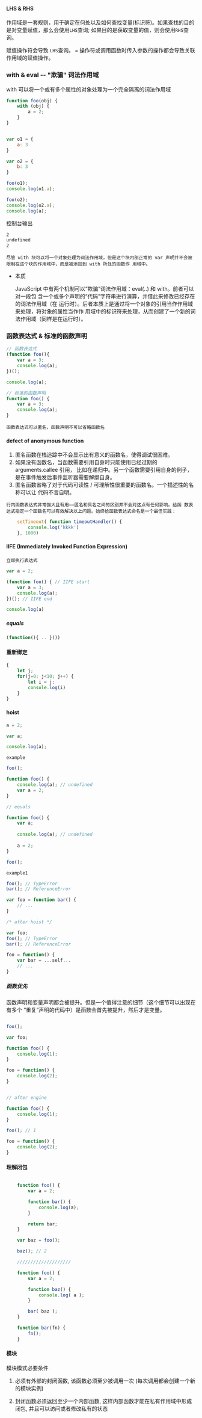 #### LHS & RHS

作用域是一套规则，用于确定在何处以及如何查找变量(标识符)。如果查找的目的是对变量赋值，那么会使用`LHS`查询; 如果目的是获取变量的值，则会使用`RHS`查询。



赋值操作符会导致 `LHS`查询。 `=`	操作符或调用函数时传入参数的操作都会导致关联作用域的赋值操作。



### with & eval -- "欺骗" 词法作用域

with 可以将一个或有多个属性的对象处理为一个完全隔离的词法作用域



```javascript
function foo(obj) {
    with (obj) {
        a = 2;
    }
}


var o1 = {
    a: 3
}

var o2 = {
    b: 3
}

foo(o1);
console.log(o1.a);

foo(o2);
console.log(o2.a);
console.log(a);
```



控制台输出

```bash
2
undefined
2  
```



`尽管 with 块可以将一个对象处理为词法作用域，但是这个块内部正常的 var 声明并不会被限制在这个块的作用域中，而是被添加到 with 所处的函数作 用域中。`



+ 本质

  JavaScript 中有两个机制可以“欺骗”词法作用域：eval(..) 和 with。前者可以对一段包 含一个或多个声明的“代码”字符串进行演算，并借此来修改已经存在的词法作用域（在 运行时）。后者本质上是通过将一个对象的引用当作作用域来处理，将对象的属性当作作 用域中的标识符来处理，从而创建了一个新的词法作用域（同样是在运行时）。







### 函数表达式 & 标准的函数声明

```javascript
// 函数表达式
(function foo(){
    var a = 3;
    console.log(a);
})();

console.log(a);

// 标准的函数声明
function foo() {
    var a = 3;
    console.log(a);
}
```

`函数表达式可以匿名，函数声明不可以省略函数名`

#### defect of anonymous function

1. 匿名函数在栈追踪中不会显示出有意义的函数名，使得调试很困难。
2. 如果没有函数名，当函数需要引用自身时只能使用已经过期的 arguments.callee 引用， 比如在递归中。另一个函数需要引用自身的例子，是在事件触发后事件监听器需要解绑自身。
3. 匿名函数省略了对于代码可读性 / 可理解性很重要的函数名。一个描述性的名称可以让 代码不言自明。

`行内函数表达式非常强大且有用——匿名和具名之间的区别并不会对这点有任何影响。给函 数表达式指定一个函数名可以有效解决以上问题。始终给函数表达式命名是一个最佳实践：`

```javascript
	setTimeout( function timeoutHandler() {
        console.log('kkkk')
    }, 1000)
```





#### IIFE (Immediately Invoked Function Expression)

`立即执行表达式`

```javascript
var a = 2;

(function foo() { // IIFE start
    var a = 3;
    console.log(a); 
})(); // IIFE end

console.log(a)
```

##### equals

```javascript
(function(){ .. }())
```







#### 重新绑定

```javascript
{
    let j;
    for(j=0; j<10; j++) {
        let i = j;
        console.log(i)
    }
}
```



#### hoist

```javascript
a = 2;

var a;

console.log(a);
```



`example`

```javascript
foo();

function foo() {
    console.log(a); // undefined
    var a = 2;
}

// equals

function foo() {
    var a;
    
    console.log(a); // undefined
    
    a = 2;
}

foo();

```





`example1`

```javascript
foo(); // TypeError
bar(); // ReferenceError

var foo = function bar() {
	// ...
}

/* after hoist */

var foo;
foo(); // TypeError
bar(); // ReferenceError

foo = function() {
    var bar = ...self...
    // ...
}
```



##### 函数优先

函数声明和变量声明都会被提升。但是一个值得注意的细节（这个细节可以出现在有多个 “重复”声明的代码中）是函数会首先被提升，然后才是变量。


```javascript

foo();

var foo;

function foo() {
    console.log(1);
}

foo = function() {
    console.log(2);
}


// after engine

function foo() {
    console.log(1);
}

foo(); // 1

foo = function() {
    console.log(2);
}
```



#### 理解闭包

```javascript

    function foo() {
        var a = 2;

        function bar() {
            console.log(a);
        }

        return bar;
    }

    var baz = foo();

    baz(); // 2

    ////////////////////

    function foo() {
        var a = 2;

        function baz() {
            console.log( a );
        }

        bar( baz );
    }

    function bar(fn) {
        fn();
    }
```



#### 模块

模块模式必要条件
1. 必须有外部的封闭函数, 该函数必须至少被调用一次 (每次调用都会创建一个新的模块实例)

2. 封闭函数必须返回至少一个内部函数, 这样内部函数才能在私有作用域中形成闭包, 并且可以访问或者修改私有的状态